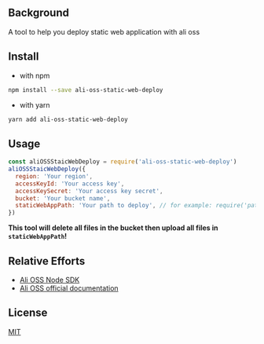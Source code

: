 
## Background

A tool to help you deploy static web application with ali oss

## Install

* with npm
```sh
npm install --save ali-oss-static-web-deploy
```
* with yarn

```sh
yarn add ali-oss-static-web-deploy
```


## Usage

```js
const aliOSSStaicWebDeploy = require('ali-oss-static-web-deploy')
aliOSSStaicWebDeploy({
  region: 'Your region',
  accessKeyId: 'Your access key',
  accessKeySecret: 'Your access key secret',
  bucket: 'Your bucket name',
  staticWebAppPath: 'Your path to deploy', // for example: require('path').resolve(__dirname, 'dist')
})
```

**This tool will delete all files in the bucket then upload all files in `staticWebAppPath`!**

## Relative Efforts

* [Ali OSS Node SDK](https://github.com/ali-sdk/ali-oss)
* [Ali OSS official documentation](https://help.aliyun.com/product/31815.html)

## License

[MIT](https://opensource.org/licenses/MIT)